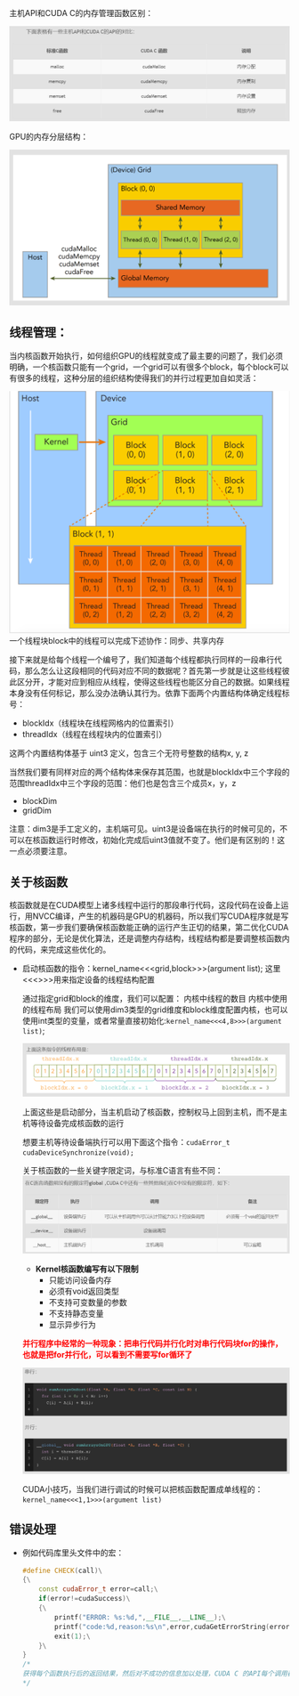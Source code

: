 主机API和CUDA C的内存管理函数区别：

![mem](imgs/memrory.png)

GPU的内存分层结构：

![gpu](imgs/gpu.png)

## **线程管理：**
当内核函数开始执行，如何组织GPU的线程就变成了最主要的问题了，我们必须明确，一个核函数只能有一个grid，一个grid可以有很多个block，每个block可以有很多的线程，这种分层的组织结构使得我们的并行过程更加自如灵活：

![grid_threads](imgs/grid.png)
一个线程块block中的线程可以完成下述协作：同步、共享内存

接下来就是给每个线程一个编号了，我们知道每个线程都执行同样的一段串行代码，那么怎么让这段相同的代码对应不同的数据呢？首先第一步就是让这些线程彼此区分开，才能对应到相应从线程，使得这些线程也能区分自己的数据。如果线程本身没有任何标记，那么没办法确认其行为。依靠下面两个内置结构体确定线程标号：
- blockIdx（线程块在线程网格内的位置索引）
- threadIdx（线程在线程块内的位置索引）

这两个内置结构体基于 uint3 定义，包含三个无符号整数的结构x, y, z

当然我们要有同样对应的两个结构体来保存其范围，也就是blockIdx中三个字段的范围threadIdx中三个字段的范围：他们也是包含三个成员x，y，z
- blockDim
- gridDim

注意：dim3是手工定义的，主机端可见。uint3是设备端在执行的时候可见的，不可以在核函数运行时修改，初始化完成后uint3值就不变了。他们是有区别的！这一点必须要注意。


## **关于核函数**

核函数就是在CUDA模型上诸多线程中运行的那段串行代码，这段代码在设备上运行，用NVCC编译，产生的机器码是GPU的机器码，所以我们写CUDA程序就是写核函数，第一步我们要确保核函数能正确的运行产生正切的结果，第二优化CUDA程序的部分，无论是优化算法，还是调整内存结构，线程结构都是要调整核函数内的代码，来完成这些优化的。

- 启动核函数的指令：kernel_name<<<grid,block>>>(argument list); 这里<<<>>>用来指定设备的线程结构配置

    通过指定grid和block的维度，我们可以配置：
        内核中线程的数目
        内核中使用的线程布局
    我们可以使用dim3类型的grid维度和block维度配置内核，也可以使用int类型的变量，或者常量直接初始化:`kernel_name<<<4,8>>>(argument list)`;

    ![kernel](imgs/kernel.png)

    上面这些是启动部分，当主机启动了核函数，控制权马上回到主机，而不是主机等待设备完成核函数的运行

    想要主机等待设备端执行可以用下面这个指令：`cudaError_t cudaDeviceSynchronize(void);`

    关于核函数的一些关键字限定词，与标准C语言有些不同：
    ![key](imgs/keyword.png)

    - **Kernel核函数编写有以下限制**
        - 只能访问设备内存
        - 必须有void返回类型
        - 不支持可变数量的参数
        - 不支持静态变量
        - 显示异步行为

    <font color='red'>**并行程序中经常的一种现象：把串行代码并行化时对串行代码块for的操作，也就是把for并行化，可以看到不需要写for循环了**</font>

    ![parallel](imgs/parallel.png)

    CUDA小技巧，当我们进行调试的时候可以把核函数配置成单线程的：`kernel_name<<<1,1>>>(argument list)`

## **错误处理**

- 例如代码库里头文件中的宏：

    ```c++
    #define CHECK(call)\
    {\
        const cudaError_t error=call;\
        if(error!=cudaSuccess)\
        {\
            printf("ERROR: %s:%d,",__FILE__,__LINE__);\
            printf("code:%d,reason:%s\n",error,cudaGetErrorString(error));\
            exit(1);\
        }\
    }
    /*
    获得每个函数执行后的返回结果，然后对不成功的信息加以处理，CUDA C 的API每个调用都会返回一个错误代码，这个代码我们就可以好好利用了，当然在release版本中可以去除这部分，但是开发的时候一定要有的
    */
    ```
